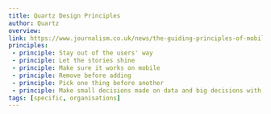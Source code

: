 ```yaml
---
title: Quartz Design Principles
author: Quartz
overview:
link: https://www.journalism.co.uk/news/the-guiding-principles-of-mobile-and-social-in-quartz-redesign/s2/a562265/
principles:
 - principle: Stay out of the users' way
 - principle: Let the stories shine
 - principle: Make sure it works on mobile
 - principle: Remove before adding
 - principle: Pick one thing before another
 - principle: Make small decisions made on data and big decisions with your gut
tags: [specific, organisations]
---
```

